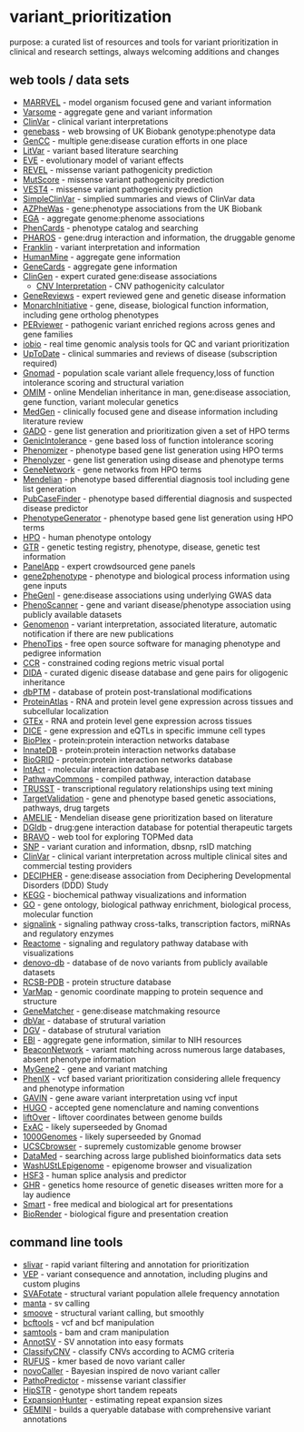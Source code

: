 # variant_prioritization
purpose: a curated list of resources and tools for variant prioritization in clinical and research settings, always welcoming additions and changes

## web tools / data sets

- [MARRVEL](http://marrvel.org/) - model organism focused gene and variant information
- [Varsome](https://varsome.com/) - aggregate gene and variant information 
- [ClinVar](https://www.ncbi.nlm.nih.gov/clinvar/) - clinical variant interpretations
- [genebass](https://genebass.org/) - web browsing of UK Biobank genotype:phenotype data
- [GenCC](https://thegencc.org) - multiple gene:disease curation efforts in one place
- [LitVar](https://www.ncbi.nlm.nih.gov/CBBresearch/Lu/Demo/LitVar/#!?query=) - variant based literature searching
- [EVE](https://evemodel.org/) - evolutionary model of variant effects
- [REVEL](https://sites.google.com/site/revelgenomics/) - missense variant pathogenicity prediction 
- [MutScore](https://mutscore-wgt7hvakhq-ew.a.run.app/) - missense variant pathogenicity prediction 
- [VEST4](https://karchinlab.org/apps/appVest.html) - missense variant pathogenicity prediction
- [SimpleClinVar](http://simple-clinvar.broadinstitute.org/) - simplied summaries and views of ClinVar data
- [AZPheWas](https://azphewas.com/) - gene:phenotype associations from the UK Biobank
- [EGA](https://ega-archive.org/) - aggregate genome:phenome associations
- [PhenCards](https://phencards.org/) - phenotype catalog and searching
- [PHAROS](https://pharos.ncats.nih.gov/) - gene:drug interaction and information, the druggable genome
- [Franklin](https://franklin.genoox.com/) - variant interpretation and information
- [HumanMine](http://www.humanmine.org/) - aggregate gene information
- [GeneCards](http://www.genecards.org/) - aggregate gene information
- [ClinGen](https://www.clinicalgenome.org/) - expert curated gene:disease associations
  - [CNV Interpretation](http://cnvcalc.clinicalgenome.org/cnvcalc/) - CNV pathogenicity calculator
- [GeneReviews](https://www.ncbi.nlm.nih.gov/books/NBK1116/) - expert reviewed gene and genetic disease information
- [MonarchInitiative](https://monarchinitiative.org/) - gene, disease, biological function information, including gene ortholog phenotypes
- [PERviewer](http://per.broadinstitute.org/) - pathogenic variant enriched regions across genes and gene families
- [iobio](http://iobio.io/) - real time genomic analysis tools for QC and variant prioritization
- [UpToDate](https://www.uptodate.com/contents/search) - clinical summaries and reviews of disease (subscription required)
- [Gnomad](https://gnomad.broadinstitute.org/) - population scale variant allele frequency,loss of function intolerance scoring and structural variation
- [OMIM](http://omim.org/) - online Mendelian inheritance in man, gene:disease association, gene function, variant molecular genetics
- [MedGen](https://www.ncbi.nlm.nih.gov/medgen/) - clinically focused gene and disease information including literature review
- [GADO](https://genenetwork.nl/gado/) - gene list generation and prioritization given a set of HPO terms
- [GenicIntolerance](http://genic-intolerance.org/) - gene based loss of function intolerance scoring
- [Phenomizer](http://compbio.charite.de/phenomizer/) - phenotype based gene list generation using HPO terms
- [Phenolyzer](http://phenolyzer.wglab.org/) - gene list generation using disease and phenotype terms
- [GeneNetwork](https://www.genenetwork.nl/) - gene networks from HPO terms
- [Mendelian](https://app.mendelian.co/) - phenotype based differential diagnosis tool including gene list generation
- [PubCaseFinder](https://pubcasefinder.dbcls.jp/) - phenotype based differential diagnosis and suspected disease predictor
- [PhenotypeGenerator](https://www.kimg.eu/generator/) - phenotype based gene list generation using HPO terms
- [HPO](https://hpo.jax.org/) - human phenotype ontology
- [GTR](https://www.ncbi.nlm.nih.gov/gtr/) - genetic testing registry, phenotype, disease, genetic test information
- [PanelApp](https://panelapp.genomicsengland.co.uk/) - expert crowdsourced gene panels
- [gene2phenotype](https://www.ebi.ac.uk/gene2phenotype) - phenotype and biological process information using gene inputs
- [PheGenI](https://www.ncbi.nlm.nih.gov/gap/phegeni/) - gene:disease associations using underlying GWAS data
- [PhenoScanner](http://www.phenoscanner.medschl.cam.ac.uk/phenoscanner) - gene and variant disease/phenotype association using publicly available datasets
- [Genomenon](https://www.genomenon.com/) - variant interpretation, associated literature, automatic notification if there are new publications
- [PhenoTips](https://phenotips.org/) - free open source software for managing phenotype and pedigree information 
- [CCR](https://s3.us-east-2.amazonaws.com/ccrs/ccr.html) - constrained coding regions metric visual portal
- [DIDA](http://dida.ibsquare.be/) - curated digenic disease database and gene pairs for oligogenic inheritance 
- [dbPTM](https://awi.cuhk.edu.cn/dbPTM/) - database of protein post-translational modifications
- [ProteinAtlas](http://www.proteinatlas.org/) - RNA and protein level gene expression across tissues and subcellular localization
- [GTEx](https://gtexportal.org/) - RNA and protein level gene expression across tissues
- [DICE](https://dice-database.org/) - gene expression and eQTLs in specific immune cell types
- [BioPlex](http://bioplex.hms.harvard.edu/) - protein:protein interaction networks database
- [InnateDB](http://www.innatedb.ca/) - protein:protein interaction networks database
- [BioGRID](https://thebiogrid.org/) - protein:protein interaction networks database
- [IntAct](https://www.ebi.ac.uk/intact/) - molecular interaction database
- [PathwayCommons](https://www.pathwaycommons.org/) - compiled pathway, interaction database
- [TRUSST](https://www.grnpedia.org/trrust/) - transcriptional regulatory relationships using text mining
- [TargetValidation](https://www.targetvalidation.org/) - gene and phenotype based genetic associations, pathways, drug targets
- [AMELIE](https://amelie.stanford.edu/) - Mendelian disease gene prioritization based on literature
- [DGIdb](http://www.dgidb.org/) - drug:gene interaction database for potential therapeutic targets
- [BRAVO](https://bravo.sph.umich.edu/) - web tool for exploring TOPMed data
- [SNP](https://www.ncbi.nlm.nih.gov/snp/) - variant curation and information, dbsnp, rsID matching
- [ClinVar](https://www.ncbi.nlm.nih.gov/clinvar/) - clinical variant interpretation across multiple clinical sites and commercial testing providers
- [DECIPHER](https://decipher.sanger.ac.uk/) - gene:disease association from Deciphering Developmental Disorders (DDD) Study
- [KEGG](http://www.genome.jp/kegg/pathway.html) - biochemical pathway visualizations and information
- [GO](http://geneontology.org/) - gene ontology, biological pathway enrichment, biological process, molecular function
- [signalink](http://signalink.org/) - signaling pathway cross-talks, transcription factors, miRNAs and regulatory enzymes
- [Reactome](https://reactome.org/) - signaling and regulatory pathway database with visualizations
- [denovo-db](http://denovo-db.gs.washington.edu/denovo-db/) - database of de novo variants from publicly available datasets
- [RCSB-PDB](https://www.rcsb.org/) - protein structure database
- [VarMap](https://www.ebi.ac.uk/thornton-srv/databases/cgi-bin/DisaStr/GetPage.pl?varmap=TRUE) - genomic coordinate mapping to protein sequence and structure
- [GeneMatcher](https://genematcher.org/) - gene:disease matchmaking resource
- [dbVar](https://www.ncbi.nlm.nih.gov/dbvar) - database of strutural variation
- [DGV](http://dgv.tcag.ca/dgv/app/home) - database of strutural variation
- [EBI](http://www.ebi.ac.uk/) - aggregate gene information, similar to NIH resources
- [BeaconNetwork](https://beacon-network.org/) - variant matching across numerous large databases, absent phenotype information
- [MyGene2](https://mygene2.org/MyGene2/) - gene and variant matching
- [PhenIX](http://compbio.charite.de/PhenIX/) - vcf based variant prioritization considering allele frequency and phenotype information
- [GAVIN](https://molgenis20.gcc.rug.nl/menu/main/home) - gene aware variant interpretation using vcf input
- [HUGO](https://genenames.org/) - accepted gene nomenclature and naming conventions
- [liftOver](https://genome.ucsc.edu/cgi-bin/hgLiftOver) - liftover coordinates between genome builds
- [ExAC](http://exac.broadinstitute.org/) - likely superseeded by Gnomad
- [1000Genomes](http://www.internationalgenome.org/data/) - likely superseeded by Gnomad
- [UCSCbrowser](https://genome.ucsc.edu/cgi-bin/hgTracks?hgsid=724544049_pngh3ffiA9LYDPiWojHaNAcDu3CA) - supremely customizable genome browser
- [DataMed](https://datamed.org/) - searching across large published bioinformatics data sets
- [WashUStLEpigenome](http://epigenomegateway.wustl.edu/browser/) - epigenome browser and visualization
- [HSF3](http://www.umd.be/HSF3/index.html) - human splice analysis and predictor
- [GHR](https://ghr.nlm.nih.gov/) - genetics home resource of genetic diseases written more for a lay audience
- [Smart](https://smart.servier.com/) - free medical and biological art for presentations 
- [BioRender](https://biorender.com/) - biological figure and presentation creation

## command line tools

- [slivar](https://github.com/brentp/slivar) - rapid variant filtering and annotation for prioritization
- [VEP](https://uswest.ensembl.org/info/docs/tools/vep/script/index.html) - variant consequence and annotation, including plugins and custom plugins
- [SVAFotate](https://github.com/fakedrtom/SVAFotate) - structural variant population allele frequency annotation
- [manta](https://github.com/Illumina/manta) - sv calling
- [smoove](https://github.com/brentp/smoove) - structural variant calling, but smoothly
- [bcftools](https://github.com/samtools/bcftools) - vcf and bcf manipulation
- [samtools](https://github.com/samtools) - bam and cram manipulation
- [AnnotSV](https://lbgi.fr/AnnotSV/) - SV annotation into easy formats
- [ClassifyCNV](https://github.com/Genotek/ClassifyCNV) - classify CNVs according to ACMG criteria
- [RUFUS](https://github.com/jandrewrfarrell/RUFUS) - kmer based de novo variant caller
- [novoCaller](https://github.com/bgm-cwg/novoCaller) - Bayesian inspired de novo variant caller
- [PathoPredictor](https://github.com/samesense/pathopredictor) - missense variant classifier
- [HipSTR](https://github.com/tfwillems/HipSTR) - genotype short tandem repeats
- [ExpansionHunter](https://github.com/Illumina/ExpansionHunter) - estimating repeat expansion sizes
- [GEMINI](https://github.com/arq5x/gemini) - builds a queryable database with comprehensive variant annotations
